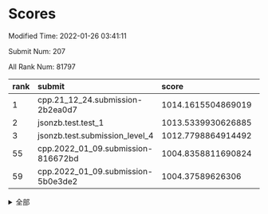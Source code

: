 # Scores

Modified Time: 2022-01-26 03:41:11

Submit Num: 207

All Rank Num: 81797

| rank |               submit               |       score        |       sigma        | pk_num |
| :--- | :--------------------------------- | :----------------- | :----------------- | :----- |
| 1    | cpp.21_12_24.submission-2b2ea0d7   | 1014.1615504869019 | 0.814626234232127  | 1582   |
| 2    | jsonzb.test.test_1                 | 1013.5339930626885 | 0.8607250776681592 | 1583   |
| 3    | jsonzb.test.submission_level_4     | 1012.7798864914492 | 0.834009415105969  | 1585   |
| 55   | cpp.2022_01_09.submission-816672bd | 1004.8358811690824 | 0.7313784503491633 | 1583   |
| 59   | cpp.2022_01_09.submission-5b0e3de2 | 1004.37589626306   | 0.7236954142676459 | 1581   |


<details>
<summary>全部</summary>

| rank |                 submit                 |       score        |       sigma        | pk_num |
| :--- | :------------------------------------- | :----------------- | :----------------- | :----- |
| 1    | cpp.21_12_24.submission-2b2ea0d7       | 1014.1615504869019 | 0.814626234232127  | 1582   |
| 2    | jsonzb.test.test_1                     | 1013.5339930626885 | 0.8607250776681592 | 1583   |
| 3    | jsonzb.test.submission_level_4         | 1012.7798864914492 | 0.834009415105969  | 1585   |
| 4    | gobigger.level_3.submission_level_3_14 | 1011.603993907574  | 0.7481848368113007 | 1583   |
| 5    | gobigger.level_3.submission_level_3_35 | 1011.3144446988683 | 0.7581485833477482 | 1584   |
| 6    | gobigger.level_3.submission_level_3_30 | 1011.1734410115832 | 0.7803967687455615 | 1577   |
| 7    | gobigger.level_3.submission_level_3_10 | 1011.1310596674941 | 0.7687071722683437 | 1579   |
| 8    | gobigger.level_3.submission_level_3_26 | 1011.0472896630656 | 0.754173893545859  | 1580   |
| 9    | gobigger.level_3.submission_level_3_18 | 1010.8814498643766 | 0.7807385128968609 | 1584   |
| 10   | gobigger.level_3.submission_level_3_25 | 1010.8648113285908 | 0.7681845065263389 | 1579   |
| 11   | gobigger.level_3.submission_level_3_19 | 1010.8628382556419 | 0.7695925967211062 | 1580   |
| 12   | gobigger.level_3.submission_level_3_32 | 1010.8335338857686 | 0.7628094334822189 | 1580   |
| 13   | gobigger.level_3.submission_level_3_33 | 1010.7464889549057 | 0.7589520193779031 | 1577   |
| 14   | gobigger.level_3.submission_level_3_38 | 1010.701765811985  | 0.7579268738214215 | 1577   |
| 15   | gobigger.level_3.submission_level_3_29 | 1010.693150908091  | 0.7623797581208253 | 1583   |
| 16   | gobigger.level_3.submission_level_3_3  | 1010.6680341494923 | 0.777447123516581  | 1581   |
| 17   | gobigger.level_3.submission_level_3_5  | 1010.6288326154206 | 0.7859191592824514 | 1582   |
| 18   | gobigger.level_3.submission_level_3_40 | 1010.6213285286068 | 0.7766648117957374 | 1574   |
| 19   | gobigger.level_3.submission_level_3_16 | 1010.6157111424192 | 0.7770170801509835 | 1579   |
| 20   | gobigger.level_3.submission_level_3_37 | 1010.5697274611409 | 0.7599150044632602 | 1583   |
| 21   | gobigger.level_3.submission_level_3_27 | 1010.4178871638304 | 0.7680653432595084 | 1577   |
| 22   | gobigger.level_3.submission_level_3_47 | 1010.4009774636515 | 0.739340175917237  | 1574   |
| 23   | gobigger.level_3.submission_level_3_4  | 1010.3991408845642 | 0.7655982628086541 | 1583   |
| 24   | gobigger.level_3.submission_level_3_43 | 1010.3860965167241 | 0.7658949236921646 | 1585   |
| 25   | gobigger.level_3.submission_level_3_20 | 1010.3419349320627 | 0.7488941456373706 | 1584   |
| 26   | gobigger.level_3.submission_level_3_9  | 1010.3350933732946 | 0.7664019177048108 | 1579   |
| 27   | gobigger.level_3.submission_level_3_12 | 1010.3183794177347 | 0.7454017902458778 | 1581   |
| 28   | gobigger.level_3.submission_level_3_21 | 1010.2793965306397 | 0.7944588695064164 | 1581   |
| 29   | gobigger.level_3.submission_level_3_45 | 1010.2324127215818 | 0.7864555288724421 | 1576   |
| 30   | gobigger.level_3.submission_level_3_23 | 1010.1721907717414 | 0.7461797304603085 | 1583   |
| 31   | gobigger.level_3.submission_level_3_31 | 1010.1635518358732 | 0.7690199517581061 | 1579   |
| 32   | gobigger.level_3.submission_level_3_24 | 1010.143063680961  | 0.7686945011826265 | 1575   |
| 33   | gobigger.level_3.submission_level_3_22 | 1010.0519543520348 | 0.7505180633962866 | 1583   |
| 34   | gobigger.level_3.submission_level_3_44 | 1010.0078949559556 | 0.7471194443765228 | 1583   |
| 35   | gobigger.level_3.submission_level_3_2  | 1009.8927796893114 | 0.752951824015832  | 1582   |
| 36   | gobigger.level_3.submission_level_3_42 | 1009.8376036932399 | 0.7493445277224043 | 1580   |
| 37   | gobigger.level_3.submission_level_3_6  | 1009.7920942164081 | 0.7577602687115303 | 1578   |
| 38   | gobigger.level_3.submission_level_3_8  | 1009.7486433639451 | 0.7678900573225586 | 1585   |
| 39   | gobigger.level_3.submission_level_3_48 | 1009.6778927142304 | 0.7505533886199778 | 1579   |
| 40   | gobigger.level_3.submission_level_3_49 | 1009.6329843919476 | 0.7776921836393177 | 1573   |
| 41   | gobigger.level_3.submission_level_3_34 | 1009.5970799303515 | 0.7537432139262823 | 1587   |
| 42   | gobigger.level_3.submission_level_3_28 | 1009.4412292411629 | 0.741832423780349  | 1581   |
| 43   | gobigger.level_3.submission_level_3_1  | 1009.4005350679962 | 0.7624848421345056 | 1585   |
| 44   | gobigger.level_3.submission_level_3_7  | 1009.3320997548416 | 0.7409798075223393 | 1573   |
| 45   | gobigger.level_3.submission_level_3_46 | 1009.3215992269759 | 0.7320830435277997 | 1579   |
| 46   | gobigger.level_3.submission_level_3_0  | 1009.2802489236714 | 0.7429517551725063 | 1582   |
| 47   | gobigger.level_3.submission_level_3_41 | 1009.2440190963955 | 0.7453594677974512 | 1579   |
| 48   | gobigger.level_3.submission_level_3_11 | 1009.0081447884994 | 0.7380701345101884 | 1581   |
| 49   | gobigger.level_3.submission_level_3_39 | 1008.9162528550476 | 0.7508820107473196 | 1581   |
| 50   | gobigger.level_3.submission_level_3_13 | 1008.7970238815036 | 0.7500153710880435 | 1579   |
| 51   | gobigger.level_3.submission_level_3_36 | 1008.7080679853145 | 0.75602259453864   | 1580   |
| 52   | gobigger.level_3.submission_level_3_15 | 1008.0964402443068 | 0.7440206515896506 | 1578   |
| 53   | gobigger.level_3.submission_level_3_17 | 1006.9653498827781 | 0.7355164778295349 | 1581   |
| 54   | gobigger.level_1.submission_level_1_36 | 1005.3960166397984 | 0.7229201333769641 | 1584   |
| 55   | cpp.2022_01_09.submission-816672bd     | 1004.8358811690824 | 0.7313784503491633 | 1583   |
| 56   | gobigger.level_1.submission_level_1_7  | 1004.6212292759076 | 0.7202796477461272 | 1587   |
| 57   | gobigger.level_1.submission_level_1_22 | 1004.4809654790472 | 0.7379385859142763 | 1576   |
| 58   | gobigger.level_1.submission_level_1_11 | 1004.3895590987219 | 0.7288018287344245 | 1580   |
| 59   | cpp.2022_01_09.submission-5b0e3de2     | 1004.37589626306   | 0.7236954142676459 | 1581   |
| 60   | gobigger.level_1.submission_level_1_32 | 1004.1833748092309 | 0.7298094184884285 | 1577   |
| 61   | gobigger.level_1.submission_level_1_30 | 1004.0980924058575 | 0.7035314529020766 | 1584   |
| 62   | gobigger.level_1.submission_level_1_21 | 1004.0738131827513 | 0.7131259812346425 | 1579   |
| 63   | gobigger.level_1.submission_level_1_28 | 1004.0239577035735 | 0.7141844970323236 | 1575   |
| 64   | gobigger.level_1.submission_level_1_42 | 1003.9742429965288 | 0.7160581065232154 | 1583   |
| 65   | gobigger.level_1.submission_level_1_47 | 1003.9342566850152 | 0.7145407571878181 | 1582   |
| 66   | gobigger.level_1.submission_level_1_19 | 1003.8549583700346 | 0.7222996969830662 | 1586   |
| 67   | gobigger.level_1.submission_level_1_31 | 1003.8509776113309 | 0.7097908200441191 | 1577   |
| 68   | gobigger.level_1.submission_level_1_6  | 1003.799629530987  | 0.7247723019281297 | 1580   |
| 69   | gobigger.level_1.submission_level_1_18 | 1003.7548749590334 | 0.7171180991496859 | 1573   |
| 70   | gobigger.level_1.submission_level_1_29 | 1003.7468531478614 | 0.7353201559629607 | 1578   |
| 71   | gobigger.level_1.submission_level_1_41 | 1003.7409150550478 | 0.7068219395141688 | 1581   |
| 72   | gobigger.level_1.submission_level_1_15 | 1003.7185347257368 | 0.7038571448921105 | 1581   |
| 73   | gobigger.level_1.submission_level_1_34 | 1003.6979925118966 | 0.7303962423301676 | 1579   |
| 74   | gobigger.level_1.submission_level_1_12 | 1003.680188423875  | 0.7221742110881051 | 1586   |
| 75   | gobigger.level_1.submission_level_1_2  | 1003.3120095449112 | 0.7095633306612286 | 1585   |
| 76   | gobigger.level_1.submission_level_1_16 | 1003.3011536877756 | 0.7305137177389219 | 1577   |
| 77   | gobigger.level_1.submission_level_1_45 | 1003.2713456323547 | 0.7125889776867117 | 1579   |
| 78   | gobigger.level_1.submission_level_1_37 | 1003.2624225064998 | 0.7224699633756584 | 1582   |
| 79   | gobigger.level_1.submission_level_1_17 | 1003.2469555186781 | 0.7190051119203391 | 1581   |
| 80   | gobigger.level_1.submission_level_1_40 | 1003.2395073618566 | 0.7206516027936554 | 1579   |
| 81   | gobigger.level_1.submission_level_1_13 | 1003.223999589619  | 0.7129382830614128 | 1582   |
| 82   | gobigger.level_1.submission_level_1_25 | 1003.1988254396714 | 0.7089593989278442 | 1576   |
| 83   | gobigger.level_1.submission_level_1_48 | 1003.1491265899159 | 0.7158526709579766 | 1578   |
| 84   | gobigger.level_1.submission_level_1_0  | 1003.0490283767555 | 0.7167317896316817 | 1582   |
| 85   | gobigger.level_1.submission_level_1_46 | 1003.0306498778383 | 0.7242688752048032 | 1581   |
| 86   | gobigger.level_1.submission_level_1_3  | 1003.0072718017782 | 0.7241479459240271 | 1578   |
| 87   | gobigger.level_1.submission_level_1_49 | 1003.0005959493735 | 0.7120757310821898 | 1582   |
| 88   | gobigger.level_1.submission_level_1_23 | 1002.9951192672482 | 0.7322900738475057 | 1582   |
| 89   | gobigger.level_1.submission_level_1_43 | 1002.9793535963416 | 0.7101247983004773 | 1582   |
| 90   | gobigger.level_1.submission_level_1_39 | 1002.9394611213856 | 0.7142282432297654 | 1577   |
| 91   | gobigger.level_1.submission_level_1_9  | 1002.8687942579905 | 0.7247667858225003 | 1582   |
| 92   | gobigger.level_1.submission_level_1_35 | 1002.8386004561787 | 0.7206875971104519 | 1585   |
| 93   | gobigger.level_1.submission_level_1_24 | 1002.7426168865037 | 0.7229553183380731 | 1580   |
| 94   | gobigger.level_1.submission_level_1_33 | 1002.7131314461272 | 0.7243269661793366 | 1579   |
| 95   | gobigger.level_1.submission_level_1_1  | 1002.6356776388704 | 0.7135104542133271 | 1579   |
| 96   | gobigger.level_1.submission_level_1_4  | 1002.6312672288678 | 0.7268584818545912 | 1583   |
| 97   | gobigger.level_1.submission_level_1_5  | 1002.5292082393207 | 0.706728032862853  | 1579   |
| 98   | gobigger.level_1.submission_level_1_27 | 1002.5292052565715 | 0.730042152128944  | 1581   |
| 99   | gobigger.level_1.submission_level_1_8  | 1002.4572709072098 | 0.7053433222205937 | 1579   |
| 100  | gobigger.level_1.submission_level_1_26 | 1002.4124261488456 | 0.7130525759624077 | 1582   |
| 101  | gobigger.level_1.submission_level_1_14 | 1002.2941591959117 | 0.7119611441462576 | 1585   |
| 102  | gobigger.level_1.submission_level_1_44 | 1002.2597888264561 | 0.7199666316198479 | 1584   |
| 103  | gobigger.level_1.submission_level_1_38 | 1002.1459525253834 | 0.7050515205704435 | 1585   |
| 104  | gobigger.level_1.submission_level_1_10 | 1002.1080346295638 | 0.7121439547140737 | 1580   |
| 105  | gobigger.level_1.submission_level_1_20 | 1001.9418864615916 | 0.7179332155361311 | 1576   |
| 106  | gobigger.random.submission_random_1    | 997.8473148372292  | 0.7100041175418846 | 1584   |
| 107  | gobigger.random.submission_random_28   | 997.2609449153396  | 0.7350626318954461 | 1579   |
| 108  | gobigger.random.submission_random_20   | 996.880875191394   | 0.7264903943818906 | 1581   |
| 109  | gobigger.random.submission_random_7    | 996.8695055205727  | 0.7078076689786541 | 1582   |
| 110  | gobigger.random.submission_random_47   | 996.7615090703603  | 0.701954677258574  | 1580   |
| 111  | gobigger.random.submission_random_36   | 996.6250143581104  | 0.6952582396523547 | 1581   |
| 112  | gobigger.random.submission_random_18   | 996.6122523429804  | 0.7048247778228893 | 1581   |
| 113  | gobigger.random.submission_random_33   | 996.6064831407821  | 0.7128038748474367 | 1579   |
| 114  | gobigger.random.submission_random_42   | 996.6037802316662  | 0.7040070296106312 | 1584   |
| 115  | gobigger.random.submission_random_6    | 996.5731721957691  | 0.7018929853900574 | 1586   |
| 116  | gobigger.random.submission_random_2    | 996.5561504469409  | 0.7074232332168618 | 1581   |
| 117  | gobigger.random.submission_random_0    | 996.5235740590775  | 0.7131686841865321 | 1580   |
| 118  | gobigger.random.submission_random_3    | 996.4557616347887  | 0.7399243252523928 | 1577   |
| 119  | gobigger.random.submission_random_10   | 996.4531644718072  | 0.721817628286931  | 1578   |
| 120  | gobigger.random.submission_random_12   | 996.4487194773462  | 0.7006168263186355 | 1580   |
| 121  | gobigger.random.submission_random_26   | 996.4139602346847  | 0.719397493497617  | 1576   |
| 122  | gobigger.random.submission_random_30   | 996.4020448418441  | 0.7058000635553162 | 1580   |
| 123  | gobigger.random.submission_random_19   | 996.372990337572   | 0.7337269891405882 | 1580   |
| 124  | gobigger.random.submission_random_8    | 996.176073082795   | 0.7019470864220265 | 1583   |
| 125  | gobigger.random.submission_random_44   | 996.0299770596881  | 0.7138588422045515 | 1579   |
| 126  | gobigger.random.submission_random_49   | 995.9374199335318  | 0.717442481159655  | 1579   |
| 127  | gobigger.random.submission_random_14   | 995.83289793502    | 0.7049201894851563 | 1585   |
| 128  | gobigger.random.submission_random_17   | 995.8057522867678  | 0.7235154708325442 | 1584   |
| 129  | gobigger.random.submission_random_32   | 995.7605268402798  | 0.7064573231790617 | 1586   |
| 130  | gobigger.random.submission_random_29   | 995.7361854766363  | 0.7088556333598749 | 1580   |
| 131  | gobigger.random.submission_random_39   | 995.7128847487807  | 0.7010526100463603 | 1586   |
| 132  | gobigger.random.submission_random_34   | 995.7089167950467  | 0.7136018821287461 | 1576   |
| 133  | gobigger.random.submission_random_21   | 995.6616556180397  | 0.7041507683639371 | 1584   |
| 134  | gobigger.random.submission_random_25   | 995.6332205851156  | 0.7266934491826749 | 1584   |
| 135  | gobigger.random.submission_random_46   | 995.5401155123459  | 0.7376006636851511 | 1579   |
| 136  | gobigger.random.submission_random_13   | 995.5346100160464  | 0.7120278058068777 | 1585   |
| 137  | gobigger.random.submission_random_9    | 995.4629470472283  | 0.7195274875862196 | 1577   |
| 138  | gobigger.random.submission_random_27   | 995.4413274467985  | 0.7084803173364008 | 1583   |
| 139  | gobigger.random.submission_random_23   | 995.328446293097   | 0.7266237262764754 | 1588   |
| 140  | gobigger.random.submission_random_43   | 995.3224445933909  | 0.7178268074553011 | 1580   |
| 141  | gobigger.random.submission_random_41   | 995.320306964124   | 0.7072605194206559 | 1583   |
| 142  | gobigger.random.submission_random_40   | 995.2972121097571  | 0.7018538871325656 | 1577   |
| 143  | gobigger.random.submission_random_38   | 995.2873717512264  | 0.7023086736329506 | 1577   |
| 144  | gobigger.random.submission_random_35   | 995.2736507996394  | 0.696962605432008  | 1578   |
| 145  | gobigger.random.submission_random_22   | 995.1526760640019  | 0.7168663393863128 | 1582   |
| 146  | gobigger.random.submission_random_31   | 995.1462587768777  | 0.7197029601257785 | 1575   |
| 147  | gobigger.random.submission_random_24   | 995.1267411319939  | 0.7174525066121518 | 1577   |
| 148  | gobigger.random.submission_random_48   | 995.11593316995    | 0.7215039899186948 | 1581   |
| 149  | gobigger.random.submission_random_11   | 995.0883677463866  | 0.7147749289026034 | 1577   |
| 150  | gobigger.random.submission_random_15   | 995.0294953485917  | 0.7145587129082617 | 1582   |
| 151  | gobigger.random.submission_random_4    | 994.9121674807509  | 0.7063466077589807 | 1582   |
| 152  | gobigger.random.submission_random_5    | 994.8440712789003  | 0.7165619241737277 | 1578   |
| 153  | gobigger.random.submission_random_37   | 994.8392174057881  | 0.7113478688543248 | 1586   |
| 154  | gobigger.random.submission_random_45   | 994.218601432226   | 0.7271319930460998 | 1584   |
| 155  | gobigger.random.submission_random_16   | 994.1752073662843  | 0.725572978151659  | 1580   |
| 156  | gobigger.level_2.submission_level_2_28 | 994.0040208338255  | 0.7250965953855254 | 1578   |
| 157  | gobigger.level_2.submission_level_2_10 | 993.8311112598755  | 0.7297892217560591 | 1581   |
| 158  | gobigger.level_2.submission_level_2_22 | 993.593911770926   | 0.7308506883407944 | 1582   |
| 159  | gobigger.level_2.submission_level_2_32 | 993.4504189906689  | 0.7469601497170413 | 1579   |
| 160  | gobigger.level_2.submission_level_2_24 | 993.1894011268478  | 0.7332993548686271 | 1583   |
| 161  | gobigger.level_2.submission_level_2_23 | 992.8900695283643  | 0.7343512700724985 | 1582   |
| 162  | gobigger.level_2.submission_level_2_40 | 992.7700823504138  | 0.7480550571175881 | 1582   |
| 163  | gobigger.level_2.submission_level_2_5  | 992.7643916494078  | 0.7427868569957519 | 1579   |
| 164  | gobigger.level_2.submission_level_2_26 | 992.7627174435471  | 0.7415006899617621 | 1577   |
| 165  | gobigger.level_2.submission_level_2_38 | 992.7336799994406  | 0.739033294010003  | 1578   |
| 166  | gobigger.level_2.submission_level_2_19 | 992.7010748762829  | 0.7361205826895881 | 1584   |
| 167  | gobigger.level_2.submission_level_2_8  | 992.5884739198654  | 0.7599031780400228 | 1584   |
| 168  | gobigger.level_2.submission_level_2_9  | 992.4927044767445  | 0.7709734005617985 | 1579   |
| 169  | gobigger.level_2.submission_level_2_4  | 992.3562680996929  | 0.7324102956378351 | 1584   |
| 170  | gobigger.level_2.submission_level_2_3  | 992.3541186788726  | 0.751851473727446  | 1581   |
| 171  | gobigger.level_2.submission_level_2_25 | 992.3475821924261  | 0.7429633287555258 | 1583   |
| 172  | gobigger.level_2.submission_level_2_17 | 992.3029067500596  | 0.7434419074634225 | 1574   |
| 173  | gobigger.level_2.submission_level_2_14 | 992.1528039039928  | 0.7760353006766118 | 1576   |
| 174  | gobigger.level_2.submission_level_2_2  | 992.0832207531762  | 0.7370762023864738 | 1580   |
| 175  | gobigger.level_2.submission_level_2_12 | 992.0608677303604  | 0.7236032498381972 | 1583   |
| 176  | gobigger.level_2.submission_level_2_0  | 992.0482702664337  | 0.7332329863365933 | 1583   |
| 177  | gobigger.level_2.submission_level_2_48 | 991.9993861306344  | 0.7386350479346514 | 1581   |
| 178  | gobigger.level_2.submission_level_2_6  | 991.9770767518526  | 0.7565192894904519 | 1582   |
| 179  | gobigger.level_2.submission_level_2_1  | 991.9629323527032  | 0.7539582721657051 | 1579   |
| 180  | gobigger.level_2.submission_level_2_7  | 991.9283243222209  | 0.7493779408172677 | 1582   |
| 181  | gobigger.level_2.submission_level_2_39 | 991.8915835237339  | 0.7487981379116636 | 1580   |
| 182  | gobigger.level_2.submission_level_2_43 | 991.8128153959666  | 0.7551282995892825 | 1576   |
| 183  | gobigger.level_2.submission_level_2_34 | 991.7111610409     | 0.7625773169357086 | 1580   |
| 184  | gobigger.level_2.submission_level_2_31 | 991.6664607280901  | 0.7681323840297626 | 1578   |
| 185  | gobigger.level_2.submission_level_2_21 | 991.6546179321329  | 0.7430138279861022 | 1582   |
| 186  | gobigger.level_2.submission_level_2_42 | 991.5267285478864  | 0.7425498702571434 | 1579   |
| 187  | gobigger.level_2.submission_level_2_18 | 991.4453044496969  | 0.7433879045542465 | 1575   |
| 188  | gobigger.level_2.submission_level_2_13 | 991.3719885657032  | 0.7510035318283921 | 1585   |
| 189  | gobigger.level_2.submission_level_2_15 | 991.3632424982645  | 0.7597952602199264 | 1581   |
| 190  | gobigger.level_2.submission_level_2_27 | 991.3521635803124  | 0.7538357521238747 | 1580   |
| 191  | gobigger.level_2.submission_level_2_11 | 991.299614690655   | 0.765326169179189  | 1582   |
| 192  | gobigger.level_2.submission_level_2_30 | 991.2414865604213  | 0.7536922057274094 | 1586   |
| 193  | gobigger.level_2.submission_level_2_29 | 991.240517244129   | 0.7474298669876119 | 1581   |
| 194  | gobigger.level_2.submission_level_2_36 | 991.1482172337729  | 0.7439537395829047 | 1586   |
| 195  | gobigger.level_2.submission_level_2_37 | 991.0243329157402  | 0.7611687975975087 | 1580   |
| 196  | gobigger.level_2.submission_level_2_46 | 990.970869390924   | 0.7590563491966515 | 1584   |
| 197  | gobigger.level_2.submission_level_2_45 | 990.8691754161086  | 0.7463417450390405 | 1582   |
| 198  | gobigger.level_2.submission_level_2_33 | 990.850065124833   | 0.7924641977373251 | 1579   |
| 199  | gobigger.level_2.submission_level_2_41 | 990.7320687529327  | 0.7477750250508218 | 1580   |
| 200  | gobigger.level_2.submission_level_2_20 | 990.6980755560072  | 0.7662860111495965 | 1584   |
| 201  | gobigger.level_2.submission_level_2_35 | 990.6376148438326  | 0.7446819226368497 | 1580   |
| 202  | gobigger.level_2.submission_level_2_49 | 990.5213415570399  | 0.7669997242212309 | 1578   |
| 203  | gobigger.level_2.submission_level_2_16 | 990.4794174054372  | 0.7557598570002386 | 1580   |
| 204  | gobigger.level_2.submission_level_2_44 | 990.4515207317502  | 0.755772600794441  | 1577   |
| 205  | gobigger.level_2.submission_level_2_47 | 989.4659943588638  | 0.7678225331796374 | 1581   |
| 206  | gobigger.none.submission_none_1        | 976.0403467974313  | 1.4538381626275312 | 1582   |
| 207  | gobigger.none.submission_none_0        | 975.4441463424353  | 1.4503372590673727 | 1579   |

</details>